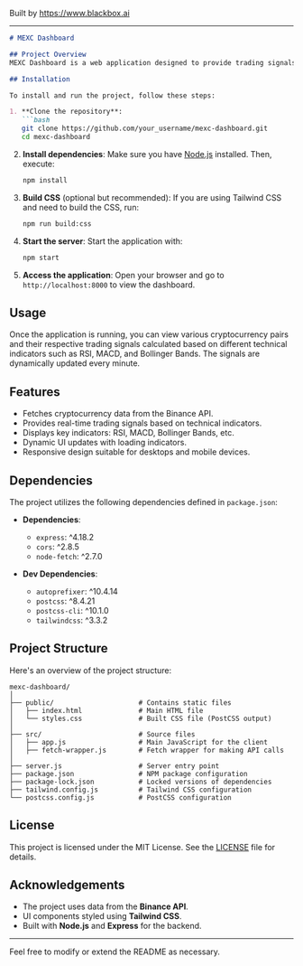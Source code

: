 
Built by https://www.blackbox.ai

---

```markdown
# MEXC Dashboard

## Project Overview
MEXC Dashboard is a web application designed to provide trading signals for various cryptocurrency pairs using data from the Binance API. The application fetches historical price data and applies technical indicators to generate actionable signals for traders. It utilizes modern frontend technologies alongside Node.js for server-side operations.

## Installation

To install and run the project, follow these steps:

1. **Clone the repository**:
   ```bash
   git clone https://github.com/your_username/mexc-dashboard.git
   cd mexc-dashboard
   ```

2. **Install dependencies**:
   Make sure you have [Node.js](https://nodejs.org/) installed. Then, execute:
   ```bash
   npm install
   ```

3. **Build CSS** (optional but recommended):
   If you are using Tailwind CSS and need to build the CSS, run:
   ```bash
   npm run build:css
   ```

4. **Start the server**:
   Start the application with:
   ```bash
   npm start
   ```

5. **Access the application**:
   Open your browser and go to `http://localhost:8000` to view the dashboard.

## Usage

Once the application is running, you can view various cryptocurrency pairs and their respective trading signals calculated based on different technical indicators such as RSI, MACD, and Bollinger Bands. The signals are dynamically updated every minute.

## Features

- Fetches cryptocurrency data from the Binance API.
- Provides real-time trading signals based on technical indicators.
- Displays key indicators: RSI, MACD, Bollinger Bands, etc.
- Dynamic UI updates with loading indicators.
- Responsive design suitable for desktops and mobile devices.

## Dependencies

The project utilizes the following dependencies defined in `package.json`:

- **Dependencies**:
  - `express`: ^4.18.2
  - `cors`: ^2.8.5
  - `node-fetch`: ^2.7.0

- **Dev Dependencies**:
  - `autoprefixer`: ^10.4.14
  - `postcss`: ^8.4.21
  - `postcss-cli`: ^10.1.0
  - `tailwindcss`: ^3.3.2

## Project Structure

Here's an overview of the project structure:

```
mexc-dashboard/
│
├── public/                     # Contains static files
│   ├── index.html              # Main HTML file
│   └── styles.css              # Built CSS file (PostCSS output)
│
├── src/                        # Source files
│   ├── app.js                  # Main JavaScript for the client
│   ├── fetch-wrapper.js        # Fetch wrapper for making API calls
│
├── server.js                   # Server entry point
├── package.json                # NPM package configuration
├── package-lock.json           # Locked versions of dependencies
├── tailwind.config.js          # Tailwind CSS configuration
└── postcss.config.js           # PostCSS configuration
```

## License

This project is licensed under the MIT License. See the [LICENSE](LICENSE) file for details.

## Acknowledgements

- The project uses data from the **Binance API**.
- UI components styled using **Tailwind CSS**.
- Built with **Node.js** and **Express** for the backend.

---

Feel free to modify or extend the README as necessary.
```